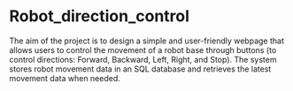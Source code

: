 # Robot_direction_control
The aim of the project is to design a simple and user-friendly webpage that allows users to control the movement of a robot base through buttons (to control directions: Forward, Backward, Left, Right, and Stop). The system stores robot movement data in an SQL database and retrieves the latest movement data when needed.
